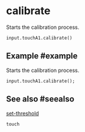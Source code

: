 # calibrate

Starts the calibration process.

```sig
input.touchA1.calibrate()
```

## Example #example

Starts the calibration process.

```blocks
input.touchA1.calibrate();
```

## See also #seealso

[set-threshold](/reference/input/touch/set-threshold)

```package
touch
```

